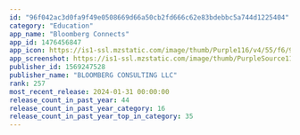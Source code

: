 ```yaml
---
id: "96f042ac3d0fa9f49e0508669d66a50cb2fd666c62e83bdebbc5a744d1225404"
category: "Education"
app_name: "Bloomberg Connects"
app_id: 1476456847
app_icon: https://is1-ssl.mzstatic.com/image/thumb/Purple116/v4/55/f6/9e/55f69e1e-9925-94b4-ed50-d863fa7f078a/Connects_AppIcon-1x_U007emarketing-0-5-0-85-220.png/1024x1024bb.png
app_screenshot: https://is1-ssl.mzstatic.com/image/thumb/PurpleSource116/v4/7d/73/58/7d735813-94d8-4811-520a-e409808c5bfc/a897a8a4-4f79-4b25-bd2e-9387e12c113d_BBGC_AppStore_6.5_0508.jpg/1242x2688bb.png
publisher_id: 1569247528
publisher_name: "BLOOMBERG CONSULTING LLC"
rank: 257
most_recent_release: 2024-01-31 00:00:00
release_count_in_past_year: 44
release_count_in_past_year_category: 16
release_count_in_past_year_top_in_category: 35
---
```

